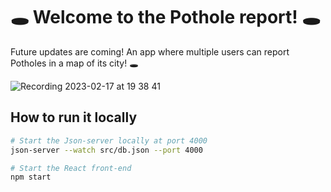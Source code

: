 # 🕳️ Welcome to the Pothole report! 🕳️

Future updates are coming!
An app where multiple users can report Potholes in a map of its city! 🕳️

![Recording 2023-02-17 at 19 38 41](https://user-images.githubusercontent.com/71110718/219874277-12a9aaad-4f60-46dd-99f0-5c6d52450a5a.gif)

## How to run it locally

```bash
# Start the Json-server locally at port 4000
json-server --watch src/db.json --port 4000
```

```bash
# Start the React front-end
npm start
```
